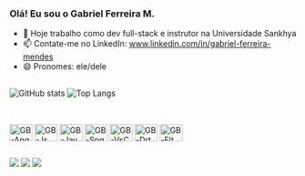 ### Olá! Eu sou o Gabriel Ferreira M.

- 🔭 Hoje trabalho como dev full-stack e instrutor na Universidade Sankhya
- 📫 Contate-me no LinkedIn: www.linkedin.com/in/gabriel-ferreira-mendes
- 😄 Pronomes: ele/dele

##

![GitHub stats](https://github-readme-stats.vercel.app/api?username=GabrielFerreiraMendes&show_icons=true&theme=transparent)
![Top Langs](https://github-readme-stats.vercel.app/api/top-langs/?username=GabrielFerreiraMendes&hide_progress=true)

##

<div style="display: inline_block"><br>
  <img align="center" alt="GB-Ang" height="30" width="40" src="https://cdn.jsdelivr.net/gh/devicons/devicon/icons/angularjs/angularjs-plain.svg" />
  <img align="center" alt="GB-Js" height="30" width="40"  src="https://cdn.jsdelivr.net/gh/devicons/devicon/icons/javascript/javascript-plain.svg">
  <img align="center" alt="GB-Jav" height="30" width="40" src="https://cdn.jsdelivr.net/gh/devicons/devicon/icons/java/java-original-wordmark.svg" />
  <img align="center" alt="GB-Spg" height="30" width="40" src="https://cdn.jsdelivr.net/gh/devicons/devicon/icons/spring/spring-original-wordmark.svg" />  
  <img align="center" alt="GB-VsC" height="30" width="40" src="https://cdn.jsdelivr.net/gh/devicons/devicon/icons/vscode/vscode-original-wordmark.svg" />          
  <img align="center" alt="GB-Drt" height="30" width="40" src="https://cdn.jsdelivr.net/gh/devicons/devicon/icons/dart/dart-original-wordmark.svg" />
  <img align="center" alt="GB-Flt" height="30" width="40" src="https://cdn.jsdelivr.net/gh/devicons/devicon/icons/flutter/flutter-original.svg" />          
</div>

##
 
<div> 
  <a href="https://instagram.com/ferr_gabz" target="_blank"><img src="https://img.shields.io/badge/-Instagram-%23E4405F?style=for-the-badge&logo=instagram&logoColor=white" target="_blank"></a>
  <a href="https://discord.gg/s37BpfcZ" target="_blank"><img src="https://img.shields.io/badge/Discord-7289DA?style=for-the-badge&logo=discord&logoColor=white" target="_blank"></a> 
  <a href="www.linkedin.com/in/gabriel-ferreira-mendes" target="_blank"><img src="https://img.shields.io/badge/-LinkedIn-%230077B5?style=for-the-badge&logo=linkedin&logoColor=white" target="_blank"></a>   
</div>

